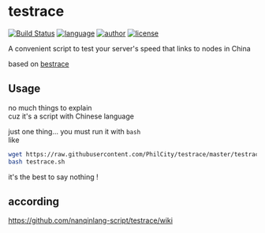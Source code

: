 # testrace
[![Build Status](https://github.com/nanqinlang/SVG/blob/master/build%20passing.svg)](https://github.com/nanqinlang-script/testrace)
[![language](https://github.com/nanqinlang/SVG/blob/master/language-shell-blue.svg)](https://github.com/nanqinlang-script/testrace)
[![author](https://github.com/nanqinlang/SVG/blob/master/author-nanqinlang-lightgrey.svg)](https://github.com/nanqinlang-script/testrace)
[![license](https://github.com/nanqinlang/SVG/blob/master/license-GPLv3-orange.svg)](https://github.com/nanqinlang-script/testrace)

A convenient script to test your server's speed that links to nodes in China

based on [bestrace](http://www.ipip.net)

## Usage
no much things to explain  
cuz it's a script with Chinese language

just one thing... you must run it with `bash`  
like
```bash
wget https://raw.githubusercontent.com/PhilCity/testrace/master/testrace.sh
bash testrace.sh
```

it's the best to say nothing !

## according
https://github.com/nanqinlang-script/testrace/wiki
